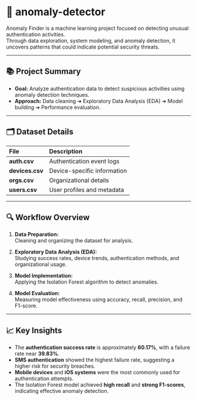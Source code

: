 # 🚀 anomaly-detector

Anomaly Finder is a machine learning project focused on detecting unusual authentication activities.  
Through data exploration, system modeling, and anomaly detection, it uncovers patterns that could indicate potential security threats.

---

## 📚 Project Summary

- **Goal:** Analyze authentication data to detect suspicious activities using anomaly detection techniques.
- **Approach:** Data cleaning ➔ Exploratory Data Analysis (EDA) ➔ Model building ➔ Performance evaluation.

---

## 🗂 Dataset Details

| File | Description |
|:-----|:------------|
| **auth.csv** | Authentication event logs |
| **devices.csv** | Device-specific information |
| **orgs.csv** | Organizational details |
| **users.csv** | User profiles and metadata |

---

## 🔍 Workflow Overview

1. **Data Preparation:**  
   Cleaning and organizing the dataset for analysis.

2. **Exploratory Data Analysis (EDA):**  
   Studying success rates, device trends, authentication methods, and organizational usage.

3. **Model Implementation:**  
   Applying the Isolation Forest algorithm to detect anomalies.

4. **Model Evaluation:**  
   Measuring model effectiveness using accuracy, recall, precision, and F1-score.

---

## 📈 Key Insights

- The **authentication success rate** is approximately **60.17%**, with a failure rate near **39.83%**.
- **SMS authentication** showed the highest failure rate, suggesting a higher risk for security breaches.
- **Mobile devices** and **iOS systems** were the most commonly used for authentication attempts.
- The Isolation Forest model achieved **high recall** and **strong F1-scores**, indicating effective anomaly detection.

